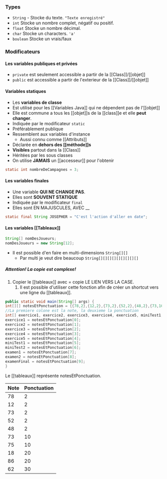 ### Types
- `String` - Stocke du texte. `"Texte enregistré"`
- `int` Stocke un nombre complet, négatif ou positif.
- `float` Stocke un nombre décimal.
- `char` Stocke un characters. `'a'`
- `boulean` Stocke un vrais/faux
### Modificateurs
#### Les variables publiques et privées
- `private` est seulement accessible a partir de la [[Class]]/[[objet]]
- `public` est accessible a partir de l'exterieur de la [[Class]]/[[objet]]

#### Variables statiques
- Les **variables de classe**
- Est utilisé pour les [[Variables Java]] qui ne dépendent pas de l'[[objet]]
- Elle est commune a tous les [[objet]]s de la [[class]]e et elle **peut changer**.
- Indiquée par le modificateur `static`
- Préférablement publique
- Ressemblent aux variables d'instance
	- Aussi connu comme [[Attributs]]
- Déclarée en **dehors des [[méthode]]s**
- **Visibles** partout dans la [[Class]]
- Héritées par les sous classes
- On utilise **JAMAIS** un [[accesseur]] pour l'obtenir
```java
static int nombreDeCampagnes = 3;
```

#### Les variables finales
- Une variable **QUI NE CHANGE PAS**.
- Elles sont **SOUVENT STATIQUE**
- Indiquée par le modificateur `final`
- Elles sont EN MAJUSCULES, AVEC __
```java
static final String JOSEPHER = "C'est l'action d'aller en date";
```

#### Les variables [[Tableaux]]
```java
String[] nomDesJoueurs;
nomDesJoueurs = new String[12];
```
- Il est possible d'en faire en multi-dimensions `String[][]`
	- Par multi je veut dire beaucoup `String[][][][][][][][][]`
##### Attention! La copie est complexe!
1. Copier le [[tableaux]] avec =  copie LE LIEN VERS LA CASE.
	1. Il est possible d'utiliser cette fonction afin de créer un shortcut vers une ligne du [[tableaux]].
```java
public static void main(String[] args) {
int[][] notesEtPonctuation = {{78,2},{12,2},{73,2},{52,2},{48,2},{73,10},{75,10},{18,20},{86,20},{62,30}};
//La premiere colone est la note, la deuxieme la ponctuation
int[] exercice1, exercice2, exercice3, exercice4, exercice5, miniTest1, miniTest2, examen1, examen2, examenFinal;
exercice1 = notesEtPonctuation[0];
exercice2 = notesEtPonctuation[1];
exercice3 = notesEtPonctuation[2];
exercice4 = notesEtPonctuation[3];
exercice5 = notesEtPonctuation[4];
miniTest1 = notesEtPonctuation[5];
miniTest2 = notesEtPonctuation[6];
examen1 = notesEtPonctuation[7];
examen2 = notesEtPonctuation[8];
examenFinal = notesEtPonctuation[9];
}
```
Le [[tableaux]] représente notesEtPonctuation.

| Note | Ponctuation |
| ---- | ---- |
| 78 | 2 |
| 12 | 2 |
| 73 | 2 |
| 52 | 2 |
| 48 | 2 |
| 73 | 10 |
| 75 | 10 |
| 18 | 20 |
| 86 | 20 |
| 62 | 30 |
